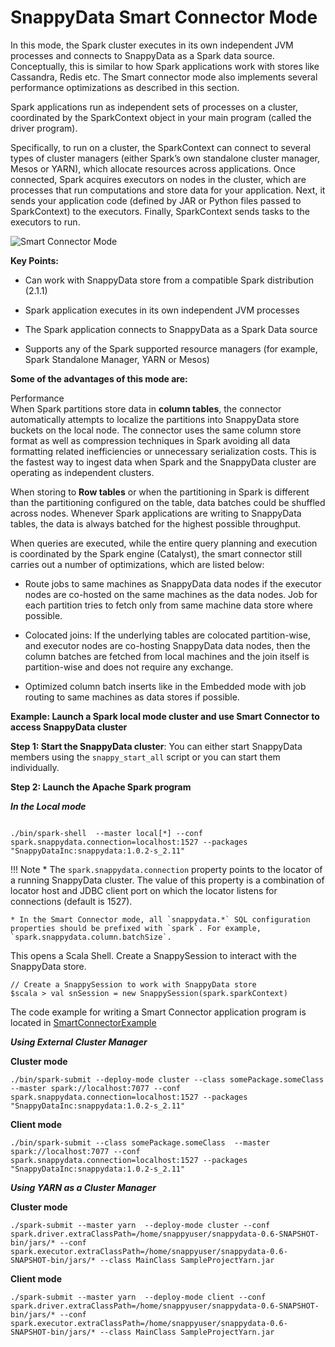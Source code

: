 <a id="connectormode"></a>
# SnappyData Smart Connector Mode

In this mode, the Spark cluster executes in its own independent JVM processes and connects to SnappyData as a Spark data source. Conceptually, this is similar to how Spark applications work with stores like Cassandra, Redis etc. The Smart connector mode also implements several performance optimizations as described in this section.

Spark applications run as independent sets of processes on a cluster, coordinated by the SparkContext object in your main program (called the driver program).

Specifically, to run on a cluster, the SparkContext can connect to several types of cluster managers (either Spark’s own standalone cluster manager, Mesos or YARN), which allocate resources across applications. Once connected, Spark acquires executors on nodes in the cluster, which are processes that run computations and store data for your application. Next, it sends your application code (defined by JAR or Python files passed to SparkContext) to the executors. Finally, SparkContext sends tasks to the executors to run.

![Smart Connector Mode](../Images/SnappyConnectorMode.png)

**Key Points:**

* Can work with SnappyData store from a compatible Spark distribution (2.1.1)

* Spark application executes in its own independent JVM processes

* The Spark application connects to SnappyData as a Spark Data source

* Supports any of the Spark supported resource managers (for example, Spark Standalone Manager, YARN or Mesos)

**Some of the advantages of this mode are:**

Performance</br>
When Spark partitions store data in **column tables**, the connector automatically attempts to localize the partitions into SnappyData store buckets on the local node. The connector uses the same column store format as well as compression techniques in Spark avoiding all data formatting related inefficiencies or unnecessary serialization costs. This is the fastest way to ingest data when Spark and the SnappyData cluster are operating as independent clusters.

When storing to **Row tables** or when the partitioning in Spark is different than the partitioning configured on the table, data batches could be shuffled across nodes. Whenever Spark applications are writing to SnappyData tables, the data is always batched for the highest possible throughput.

When queries are executed, while the entire query planning and execution is coordinated by the Spark engine (Catalyst), the smart connector still carries out a number of optimizations, which are listed below:

* Route jobs to same machines as SnappyData data nodes if the executor nodes are co-hosted on the same machines as the data nodes. Job for each partition tries to fetch only from same machine data store where possible.


* Colocated joins: If the underlying tables are colocated partition-wise, and executor nodes are co-hosting SnappyData data nodes, then the column batches are fetched from local machines and the join itself is partition-wise and does not require any exchange.


* Optimized column batch inserts like in the Embedded mode with job routing to same machines as data stores if possible.

<a id="example"></a>

**Example: Launch a Spark local mode cluster and use Smart Connector to access SnappyData cluster**

**Step 1: Start the SnappyData cluster**:
You can either start SnappyData members using the `snappy_start_all` script or you can start them individually.

**Step 2: Launch the Apache Spark program**

***_In the Local mode_***
```pre

./bin/spark-shell  --master local[*] --conf spark.snappydata.connection=localhost:1527 --packages "SnappyDataInc:snappydata:1.0.2-s_2.11"
```
!!! Note 
	*  The `spark.snappydata.connection` property points to the locator of a running SnappyData cluster. The value of this property is a combination of locator host and JDBC client port on which the locator listens for connections (default is 1527).
 
 	* In the Smart Connector mode, all `snappydata.*` SQL configuration properties should be prefixed with `spark`. For example, `spark.snappydata.column.batchSize`.

This opens a Scala Shell. Create a SnappySession to interact with the SnappyData store.
```pre
// Create a SnappySession to work with SnappyData store
$scala > val snSession = new SnappySession(spark.sparkContext)
```

The code example for writing a Smart Connector application program is located in [SmartConnectorExample](https://github.com/SnappyDataInc/snappydata/blob/master/examples/src/main/scala/org/apache/spark/examples/snappydata/SmartConnectorExample.scala)

***_Using External Cluster Manager_***

**Cluster mode**

```pre
./bin/spark-submit --deploy-mode cluster --class somePackage.someClass  --master spark://localhost:7077 --conf spark.snappydata.connection=localhost:1527 --packages "SnappyDataInc:snappydata:1.0.2-s_2.11"
```
**Client mode**
```pre
./bin/spark-submit --class somePackage.someClass  --master spark://localhost:7077 --conf spark.snappydata.connection=localhost:1527 --packages "SnappyDataInc:snappydata:1.0.2-s_2.11"
```


***_Using YARN as a Cluster Manager_***

**Cluster mode**
```pre
./spark-submit --master yarn  --deploy-mode cluster --conf spark.driver.extraClassPath=/home/snappyuser/snappydata-0.6-SNAPSHOT-bin/jars/* --conf spark.executor.extraClassPath=/home/snappyuser/snappydata-0.6-SNAPSHOT-bin/jars/* --class MainClass SampleProjectYarn.jar
```

**Client mode**
```pre
./spark-submit --master yarn  --deploy-mode client --conf spark.driver.extraClassPath=/home/snappyuser/snappydata-0.6-SNAPSHOT-bin/jars/* --conf spark.executor.extraClassPath=/home/snappyuser/snappydata-0.6-SNAPSHOT-bin/jars/* --class MainClass SampleProjectYarn.jar
```
